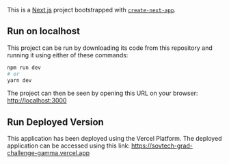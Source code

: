 This is a [Next.js](https://nextjs.org/) project bootstrapped with [`create-next-app`](https://github.com/vercel/next.js/tree/canary/packages/create-next-app).

## Run on localhost
This project can be run by downloading its code from this repository and running it using either of these commands:


```bash
npm run dev
# or
yarn dev
```

The project can then be seen by opening this URL on your browser:
[http://localhost:3000](http://localhost:3000) 


## Run Deployed Version

This application has been deployed using the Vercel Platform. The deployed application can be accessed using this link:
https://sovtech-grad-challenge-gamma.vercel.app
